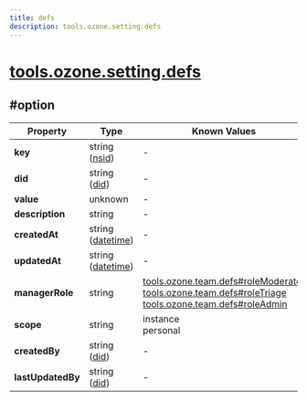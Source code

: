 ```yaml
---
title: defs
description: tools.ozone.setting.defs
---
```


# [tools.ozone.setting.defs](https://github.com/myConsciousness/atproto.dart/blob/main/lexicons/tools/ozone/setting/defs.json)

## #option

| Property | Type | Known Values | Required | Description |
| --- | --- | --- | :---: | --- |
| **key** | string ([nsid](https://atproto.com/specs/nsid)) | - | ✅ | - |
| **did** | string ([did](https://atproto.com/specs/did)) | - | ✅ | - |
| **value** | unknown | - | ✅ | - |
| **description** | string | - | ❌ | - |
| **createdAt** | string ([datetime](https://atproto.com/specs/lexicon#datetime)) | - | ❌ | - |
| **updatedAt** | string ([datetime](https://atproto.com/specs/lexicon#datetime)) | - | ❌ | - |
| **managerRole** | string | [tools.ozone.team.defs#roleModerator](../../../../lexicons/tools/ozone/team/defs.md#rolemoderator)<br/>[tools.ozone.team.defs#roleTriage](../../../../lexicons/tools/ozone/team/defs.md#roletriage)<br/>[tools.ozone.team.defs#roleAdmin](../../../../lexicons/tools/ozone/team/defs.md#roleadmin) | ❌ | - |
| **scope** | string | instance<br/>personal | ✅ | - |
| **createdBy** | string ([did](https://atproto.com/specs/did)) | - | ✅ | - |
| **lastUpdatedBy** | string ([did](https://atproto.com/specs/did)) | - | ✅ | - |
